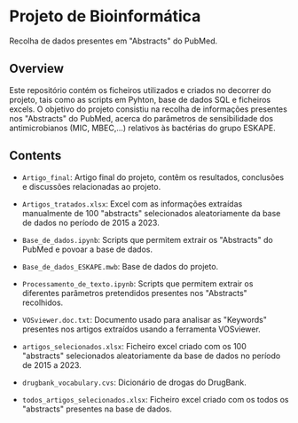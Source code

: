 # Projeto de Bioinformática
Recolha de dados presentes em "Abstracts" do PubMed.

## Overview


Este repositório contém os ficheiros utilizados e criados no decorrer do projeto, tais como as scripts em Pyhton, base de dados SQL e ficheiros excels.
O objetivo do projeto consistiu na recolha de informações presentes nos "Abstracts" do PubMed, acerca do parâmetros de sensibilidade dos antimicrobianos (MIC, MBEC,...) relativos às bactérias do grupo ESKAPE.




## Contents

  - `Artigo_final`: Artigo final do projeto, contêm os resultados, conclusões e discussões relacionadas ao projeto.

  - `Artigos_tratados.xlsx`: Excel com as informações extraídas manualmente de 100 "abstracts" selecionados aleatoriamente da base de dados no período de 2015 a 2023.

  - `Base_de_dados.ipynb`: Scripts que permitem extrair os "Abstracts" do PubMed e povoar a base de dados.

  - `Base_de_dados_ESKAPE.mwb`: Base de dados do projeto.

  - `Processamento_de_texto.ipynb`: Scripts que permitem extrair os diferentes parâmetros pretendidos presentes nos "Abstracts" recolhidos.

  - `VOSviewer.doc.txt`: Documento usado para analisar as "Keywords" presentes nos artigos extraídos usando a ferramenta VOSviewer.
  
  - `artigos_selecionados.xlsx`: Ficheiro excel criado com os 100 "abstracts" selecionados aleatoriamente da base de dados no período de 2015 a 2023.

  - `drugbank_vocabulary.cvs`: Dicionário de drogas do DrugBank.
  
  - `todos_artigos_selecionados.xlsx`: Ficheiro excel criado com os todos os "abstracts" presentes na base de dados.


